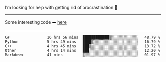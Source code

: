 I’m looking for help with getting rid of procrastination 🤔

-----

Some interesting code :arrow_right: [here](https://github.com/zhen8838/playground)

-----

<!--START_SECTION:waka-->

```text
C#                 16 hrs 56 mins  ████████████▒░░░░░░░░░░░░   48.79 %
Python             5 hrs 49 mins   ████▒░░░░░░░░░░░░░░░░░░░░   16.79 %
C++                4 hrs 45 mins   ███▒░░░░░░░░░░░░░░░░░░░░░   13.72 %
Other              4 hrs 14 mins   ███░░░░░░░░░░░░░░░░░░░░░░   12.20 %
Markdown           41 mins         ▒░░░░░░░░░░░░░░░░░░░░░░░░   01.97 %
```

<!--END_SECTION:waka-->

<!--
**zhen8838/zhen8838** is a ✨ _special_ ✨ repository because its `README.md` (this file) appears on your GitHub profile.

Here are some ideas to get you started:

- 🔭 I’m currently working on ...
- 🌱 I’m currently learning ...
- 👯 I’m looking to collaborate on ...
 ...
- 💬 Ask me about ...
- 📫 How to reach me: ...
- 😄 Pronouns: ...
- ⚡ Fun fact: ...
-->
